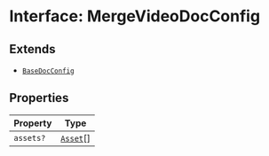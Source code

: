# Interface: MergeVideoDocConfig

## Extends

- [`BaseDocConfig`](../../../design-config-types/interfaces/base-doc-config.md)

## Properties

| Property | Type |
| ------ | ------ |
| `assets?` | [`Asset`](../../../asset-types/type-aliases/asset.md)[] |
